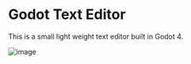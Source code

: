 ﻿# Godot Text Editor
This is a small light weight text editor built in Godot 4.

![image](https://github.com/trflorian/godot-text-editor/assets/27728267/8b332953-fc7e-42c2-803c-9d70ce591838)

